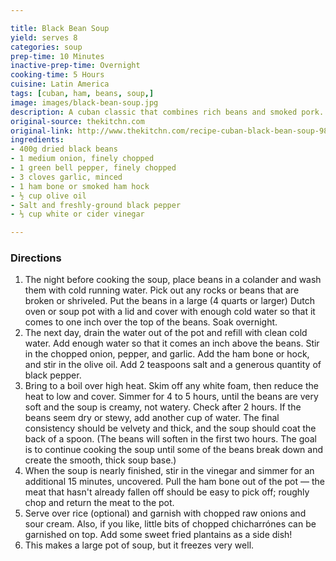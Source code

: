 ```yaml
---

title: Black Bean Soup
yield: serves 8
categories: soup
prep-time: 10 Minutes
inactive-prep-time: Overnight
cooking-time: 5 Hours
cuisine: Latin America
tags: [cuban, ham, beans, soup,]
image: images/black-bean-soup.jpg
description: A cuban classic that combines rich beans and smoked pork.
original-source: thekitchn.com
original-link: http://www.thekitchn.com/recipe-cuban-black-bean-soup-98048
ingredients:
- 400g dried black beans
- 1 medium onion, finely chopped
- 1 green bell pepper, finely chopped
- 3 cloves garlic, minced
- 1 ham bone or smoked ham hock
- ½ cup olive oil
- Salt and freshly-ground black pepper
- ⅓ cup white or cider vinegar

---
```


### Directions

1. The night before cooking the soup, place beans in a colander and wash them with cold running water. Pick out any rocks or beans that are broken or shriveled. Put the beans in a large (4 quarts or larger) Dutch oven or soup pot with a lid and cover with enough cold water so that it comes to one inch over the top of the beans. Soak overnight.
2. The next day, drain the water out of the pot and refill with clean cold water. Add enough water so that it comes an inch above the beans. Stir in the chopped onion, pepper, and garlic. Add the ham bone or hock, and stir in the olive oil. Add 2 teaspoons salt and a generous quantity of black pepper.
3. Bring to a boil over high heat. Skim off any white foam, then reduce the heat to low and cover. Simmer for 4 to 5 hours, until the beans are very soft and the soup is creamy, not watery. Check after 2 hours. If the beans seem dry or stewy, add another cup of water. The final consistency should be velvety and thick, and the soup should coat the back of a spoon. (The beans will soften in the first two hours. The goal is to continue cooking the soup until some of the beans break down and create the smooth, thick soup base.)
4. When the soup is nearly finished, stir in the vinegar and simmer for an additional 15 minutes, uncovered. Pull the ham bone out of the pot — the meat that hasn't already fallen off should be easy to pick off; roughly chop and return the meat to the pot.
5. Serve over rice (optional) and garnish with chopped raw onions and sour cream. Also, if you like, little bits of chopped chicharrónes can be garnished on top. Add some sweet fried plantains as a side dish!
6. This makes a large pot of soup, but it freezes very well.
